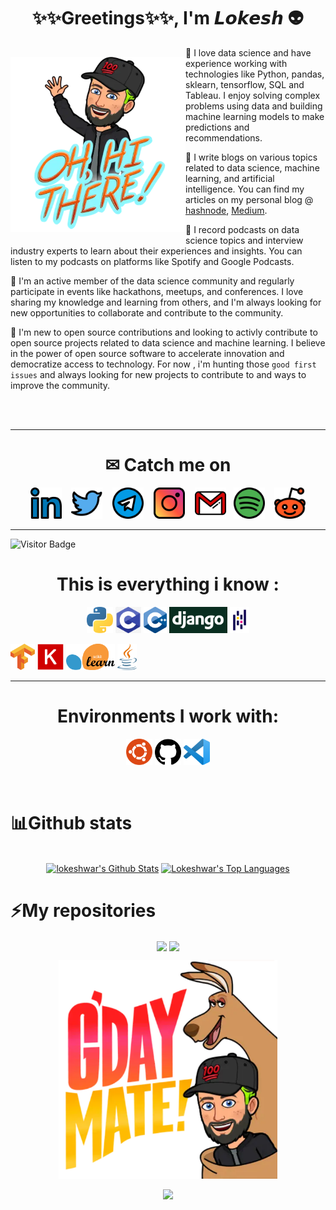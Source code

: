 <div align = "center">
<h1> ✨✨Greetings✨✨, I'm 𝙇𝙤𝙠𝙚𝙨𝙝 👽 </h1>
  
<img src = "./media/oh_hi_there.png" width = 280 align= 'left' style="margin-bottom: 10px; margin-top:15px">
</div>

🚀 I love data science and have experience working with technologies like Python, pandas, sklearn, tensorflow, SQL and Tableau. I enjoy solving complex problems using data and building machine learning models to make predictions and recommendations.

🚀 I write blogs on various topics related to data science, machine learning, and artificial intelligence. You can find my articles on my personal blog @ [hashnode](https://lokeshwarlakhi.hashnode.dev/), [Medium](https://medium.com/@lokeshwarlakhi).

🚀 I record podcasts on data science topics and interview industry experts to learn about their experiences and insights. You can listen to my podcasts on platforms like Spotify and Google Podcasts.

🚀 I'm an active member of the data science community and regularly participate in events like hackathons, meetups, and conferences. I love sharing my knowledge and learning from others, and I'm always looking for new opportunities to collaborate and contribute to the community.

🚀 I'm new to open source contributions and looking to activly contribute to open source projects related to data science and machine learning. I believe in the power of open source software to accelerate innovation and democratize access to technology. For now , i'm hunting those `good first issues` and always looking for new projects to contribute to and ways to improve the community.

<br>
<br>
<div>
<hr>

<h1 align = 'center'>✉ Catch me on </h1>

<p align='center'>
<a href="https://www.linkedin.com/in/lokeshwar-lakhi-74a057202//"><img height="50" src="./media/linkedin.png"></a> &nbsp;&nbsp;         
<a href="https://twitter.com/lokstwt"><img height="50" src="./media/twitter_.png"></a> &nbsp;&nbsp;      
  <a href="https://t.me/david127001"><img height="50" src="./media/telegram.png"></a> &nbsp;&nbsp;         
  <a href="https://www.instagram.com/lokeshlakhii/"><img height="50" src="./media/instagram.png"></a>  &nbsp;&nbsp;       
  <a href="mailto: lokeshwarlakhi@gmail.com"><img height="50" src="./media/gmail11.png"></a>&nbsp;&nbsp;   
  <a href="https://open.spotify.com/user/ql0zx5m1c6kyjla2omti7h2uf"><img height="50" src="./media/spotify.png"></a>  &nbsp;&nbsp;
  <a href="https://www.reddit.com/u/lokeshwarlakhi?utm_medium=android_app&utm_source=share"><img height="50" src="./media/reddit.png"></a>     
 </p>
</div>
<hr>

![Visitor Badge](https://visitor-badge.laobi.icu/badge?page_id=lokeshwarlakhi.lokeshwarlakhi)


<h1 align="center"> This is everything i know : </h1>
<p align="center">
  <code><a href="https://www.python.org/"><img alt="Python" title="Python" src="./media/python.png" height="42"></a></code>
  <code><a href="https://devdocs.io/c/"><img alt="C" title="C" src="./media/c.png" height="42"></a></code>
  <code><a href="https://devdocs.io/cpp/"><img alt="C++" title="C++" src="./media/cpp.png" height="42"></a></code>
  <code><a href="https://www.djangoproject.com/"><img alt="Django" title="Django" src="./media/django.png" height="42"></a></code>
  <code><a href="https://pandas.pydata.org/"><img alt=pandas" title="Pandas" src="./media/pandas.png" height="42"></a></code>
    
<!--   <code><a href="https://developer.mozilla.org/en-US/docs/Web/JavaScript"><img alt="JavaScript" title="JavaScript" src="./media/javascript.png" height="42"></a></code> -->
    
  <code><a href="https://www.tensorflow.org/"><img alt="Tensorflow" title="Tensorflow" src="./media/Tensorflow.png" height="42"></a></code>
  <code><a href="https://keras.io/"><img alt="Keras" title="Keras" src="./media/keras.png" height="42"></a></code>
  <code><a href="https://scikit-learn.org/stable/"><img alt="Sklearn" title="Sklearn" src="./media/sklearn.png" height="42"></a></code>
  <code><a href="https://dev.java/learn/"><img alt="Java" title="Java" src="./media/java.png" height="42"></a></code>
</p>
<hr>
<h1 align="center"> Environments I work with: </h1>
<p align="center">
  <code><a href="https://www.archlinux.org/"><img alt="Ubuntu" title="Ubuntu" src="./media/ubuntu.png" height="42"></a></code>
  <code><a href="https://github.com/"><img alt="GitHub" title="GitHub" src="./media/github.png" height="42"></a></code>
  <code><a href="https://code.visualstudio.com/"><img alt="Vs code" title="Vs code" src="./media/vscode.png" height="42"></a></code>
</p>
<br>

# 📊Github stats

<p align="center">
  <br/>
  <a href="https://github.com/anuraghazra/github-readme-stats"><img alt="lokeshwar's Github Stats" src="https://github-readme-stats.vercel.app/api/?username=lokeshwarlakhi&show_icons=true&count_private=true&theme=dark&bg_color=1F222E&title_color=7cebf5&icon_color=2d7de4&show_icons=true&border_color=7cebf5&border_radius=10" height="192px"/></a>
  <a href="https://github.com/anuraghazra/github-readme-stats"><img alt="Lokeshwar's Top Languages" src="https://github-readme-stats.vercel.app/api/top-langs/?username=lokeshwarlakhi&langs_count=8&layout=compact&theme=dark&bg_color=1F222E&title_color=7cebf5&icon_color=2d7de4&show_icons=true&border_color=7cebf5&border_radius=10" height="192px"/></a>
  <br/>
</p>

# ⚡My repositories

<p align = "center">
<a href="https://github.com/lokeshwarlakhi/Hand_written_digit_recognizer" target="_blank"><img align="center" src="https://github-readme-stats.vercel.app/api/pin/?username=lokeshwarlakhi&repo=Hand_written_digit_recognizer&theme=dark"></a> 
<a href="https://github.com/lokeshwarlakhi/Expreme_Music_Assistant" target="_blank"><img align="center" src="https://github-readme-stats.vercel.app/api/pin/?username=lokeshwarlakhi&repo=Expreme_Music_Assistant&theme=dark"></a>  
</p>


<p align="center">
  <img src="./media/gday_mate.png" height = "350"/>
</p>
<p align="center">
  <img src="https://capsule-render.vercel.app/api?type=waving&color=gradient&height=80&section=footer&width=100"/>
</p>
